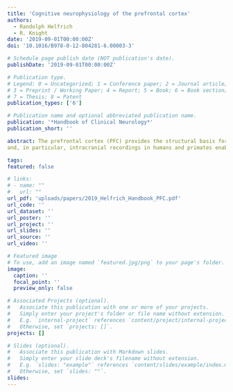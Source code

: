 ```yaml
---
title: 'Cognitive neurophysiology of the prefrontal cortex'
authors:
  - Randolph Helfrich
  - R. Knight
date: '2019-09-01T00:00:00Z'
doi: '10.1016/B978-0-12-804281-6.00003-3'

# Schedule page publish date (NOT publication's date).
publishDate: '2019-09-01T00:00:00Z'

# Publication type.
# Legend: 0 = Uncategorized; 1 = Conference paper; 2 = Journal article;
# 3 = Preprint / Working Paper; 4 = Report; 5 = Book; 6 = Book section;
# 7 = Thesis; 8 = Patent
publication_types: ['6']

# Publication name and optional abbreviated publication name.
publication: '*Handbook of Clinical Neurology*'
publication_short: ''

abstract: The prefrontal cortex (PFC) provides the structural basis for complex rule-guided goal-directed behavior. However, the functional mechanisms that underlie cognitive control and flexibility are not as well understood. Over the last decade, novel electrophysiological methods and analysis techniques have begun to elucidate the neural mechanisms underlying higher cognitive functions. Here we review how electrophysiology
and, in particular, intracranial recordings in humans and primates enable imaging of cognitive processing with an unprecedented spatiotemporal resolution. Convergent evidence from multiple species and across several spatial scales suggests that cell assemblies and transient synchronized network activity constitute the functional units of PFC implementation of organized behavior. These observations indicate that the functional architecture of cognition is inherently rhythmic and not static. We highlight that prefrontal neurons exhibit a mixed selectivity to various task-relevant aspects and code information in a time-varying dynamic population code and not at the level of individual neurons or in stable coding schemes. We argue that network neuroscience and network neurology are emergent paradigms to understand complex behavior and mental diseases.

tags:
featured: false

# links:
# - name: ""
#   url: ""
url_pdf: 'uploads/papers/2019_Helfrich_Handbook_PFC.pdf'
url_code: ''
url_dataset: ''
url_poster: ''
url_project: ''
url_slides: ''
url_source: ''
url_video: ''

# Featured image
# To use, add an image named `featured.jpg/png` to your page's folder.
image:
  caption: ''
  focal_point: ''
  preview_only: false

# Associated Projects (optional).
#   Associate this publication with one or more of your projects.
#   Simply enter your project's folder or file name without extension.
#   E.g. `internal-project` references `content/project/internal-project/index.md`.
#   Otherwise, set `projects: []`.
projects: []

# Slides (optional).
#   Associate this publication with Markdown slides.
#   Simply enter your slide deck's filename without extension.
#   E.g. `slides: "example"` references `content/slides/example/index.md`.
#   Otherwise, set `slides: ""`.
slides:
---
```

